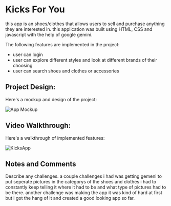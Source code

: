 # Kicks For You

this app is an shoes/clothes that allows users to sell and purchase anything they are interested in. this application was built using HTML, CSS and javascript with the help of google gemini.

The following features are implemented in the project:

- user can login
- user can explore different styles and look at different brands of their choosing
- user can search shoes and clothes or accessories

## Project Design:


Here's a mockup and design of the project:

<img src='https://i.imgur.com/lEinXIV.png ' title='App mockup' width='' alt='App Mockup' />

## Video Walkthrough:

Here's a walkthrough of implemented features:

![KicksApp](./KicksforU.gif)

## Notes and Comments

Describe any challenges. a couple challenges i had was getting gemeni to put seperate pictures in the categorys of the shoes and clothes i had to constantly keep telling it where it had to be and what type of pictures had to be there.
another challenge was making the app it was kind of hard at first but i got the hang of it  and created a good looking app so far.




